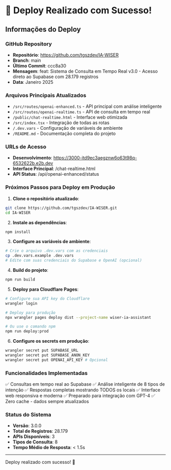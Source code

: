 # 🚀 Deploy Realizado com Sucesso!

## Informações do Deploy

### GitHub Repository
- **Repositório**: https://github.com/tgszdev/IA-WISER
- **Branch**: main
- **Último Commit**: ccc8a30
- **Mensagem**: feat: Sistema de Consulta em Tempo Real v3.0 - Acesso direto ao Supabase com 28.179 registros
- **Data**: Janeiro 2025

### Arquivos Principais Atualizados
- `/src/routes/openai-enhanced.ts` - API principal com análise inteligente
- `/src/routes/openai-realtime.ts` - API de consulta em tempo real
- `/public/chat-realtime.html` - Interface web otimizada
- `/src/index.tsx` - Integração de todas as rotas
- `/.dev.vars` - Configuração de variáveis de ambiente
- `/README.md` - Documentação completa do projeto

### URLs de Acesso
- **Desenvolvimento**: https://3000-itd9ec3aegznw6o63t98q-6532622b.e2b.dev
- **Interface Principal**: /chat-realtime.html
- **API Status**: /api/openai-enhanced/status

### Próximos Passos para Deploy em Produção

1. **Clone o repositório atualizado**:
```bash
git clone https://github.com/tgszdev/IA-WISER.git
cd IA-WISER
```

2. **Instale as dependências**:
```bash
npm install
```

3. **Configure as variáveis de ambiente**:
```bash
# Crie o arquivo .dev.vars com as credenciais
cp .dev.vars.example .dev.vars
# Edite com suas credenciais do Supabase e OpenAI (opcional)
```

4. **Build do projeto**:
```bash
npm run build
```

5. **Deploy para Cloudflare Pages**:
```bash
# Configure sua API key do Cloudflare
wrangler login

# Deploy para produção
npx wrangler pages deploy dist --project-name wiser-ia-assistant

# Ou use o comando npm
npm run deploy:prod
```

6. **Configure os secrets em produção**:
```bash
wrangler secret put SUPABASE_URL
wrangler secret put SUPABASE_ANON_KEY
wrangler secret put OPENAI_API_KEY # Opcional
```

### Funcionalidades Implementadas
✅ Consultas em tempo real ao Supabase
✅ Análise inteligente de 8 tipos de intenção
✅ Respostas completas mostrando TODOS os locais
✅ Interface web responsiva e moderna
✅ Preparado para integração com GPT-4
✅ Zero cache - dados sempre atualizados

### Status do Sistema
- **Versão**: 3.0.0
- **Total de Registros**: 28.179
- **APIs Disponíveis**: 3
- **Tipos de Consulta**: 8
- **Tempo Médio de Resposta**: < 1.5s

---
Deploy realizado com sucesso! 🎉